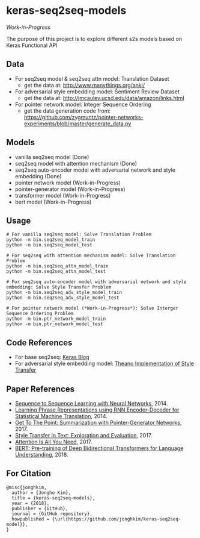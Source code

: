 # keras-seq2seq-models

*Work-in-Progress*

The purpose of this project is to explore different s2s models based on Keras Functional API

## Data
- For seq2seq model & seq2seq attn model: Translation Dataset 
    - get the data at: http://www.manythings.org/anki/
- For adversarial style embedding model: Sentiment Review Dataset
    - get the data at: http://jmcauley.ucsd.edu/data/amazon/links.html
- For pointer network model: Integer Sequence Ordering
    - get the data generation code from: https://github.com/zygmuntz/pointer-networks-experiments/blob/master/generate_data.py

## Models
- vanilla seq2seq model (Done)
- seq2seq model with attention mechanism (Done)
- seq2seq auto-encoder model with adversarial network and style embedding (Done)
- pointer network model (Work-in-Progress)
- pointer-generator model (Work-in-Progress)
- transformer model (Work-in-Progress)
- bert model (Work-in-Progress)

## Usage
~~~
# For vanilla seq2seq model: Solve Translation Problem
python -m bin.seq2seq_model_train
python -m bin.seq2seq_model_test

# For seq2seq with attention mechanism model: Solve Translation Problem
python -m bin.seq2seq_attn_model_train
python -m bin.seq2seq_attn_model_test

# For seq2seq auto-encoder model with adversarial network and style embedding: Solve Style Transfer Problem
python -m bin.seq2seq_adv_style_model_train
python -m bin.seq2seq_adv_style_model_test

# For pointer network model (*Work-in-Progress*): Solve Interger Sequence Ordering Problem
python -m bin.ptr_network_model_train
python -m bin.ptr_network_model_test
~~~

## Code References
- For base seq2seq: [Keras Blog](https://blog.keras.io/a-ten-minute-introduction-to-sequence-to-sequence-learning-in-keras.html)
- For adversarial style embedding model: [Theano Implementation of Style Transfer](https://github.com/fuzhenxin/text_style_transfer)

## Paper References
- [Sequence to Sequence Learning with Neural Networks](https://arxiv.org/abs/1409.3215), 2014.
- [Learning Phrase Representations using RNN Encoder-Decoder for Statistical Machine Translation](https://arxiv.org/abs/1406.1078), 2014.
- [Get To The Point: Summarization with Pointer-Generator Networks](https://arxiv.org/abs/1704.04368), 2017.
- [Style Transfer in Text: Exploration and Evaluation](https://arxiv.org/abs/1711.06861), 2017.
- [Attention Is All You Need](https://arxiv.org/abs/1706.03762), 2017.
- [BERT: Pre-training of Deep Bidirectional Transformers for Language Understanding](https://arxiv.org/abs/1810.04805), 2018.

## For Citation
```
@misc{jonghkim,
  author = {Jongho Kim},
  title = {keras-seq2seq-models},
  year = {2018},
  publisher = {GitHub},
  journal = {GitHub repository},
  howpublished = {\url{https://github.com/jonghkim/keras-seq2seq-model}},
}
```
